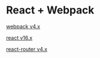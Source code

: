 # React + Webpack

[webpack v4.x](https://webpack.js.org/concepts/)

[react v16.x](https://reactjs.org/)

[react-router v4.x](https://github.com/ReactTraining/react-router)

